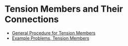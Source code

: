 # Tension Members and Their Connections

* [General Procedure for Tension Members](/text/tension/procedure_01)
* [Example Problems, Tension Members](example_problems_01)
